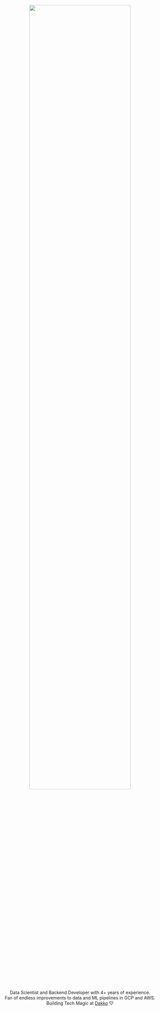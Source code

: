 <p align="center">
    <a href="https://dakko.ai">
        <img width="80%" src="imgs/header_space_rnd.png"/>
    </a>
</p>
<p align="center">
    Data Scientist and Backend Developer with 4+ years of experience.
    <br>
    Fan of endless improvements to data and ML pipelines in GCP and AWS. 
    <br>
    Building Tech Magic at <a href="https://dakko.ai">Dakko</a> ♡
</p>
